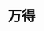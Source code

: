 ﻿---
id: 1114
title: "万得"
weight: 1114
version: "24.1.7.05090"
updateTime: "2024-06-04T11:15:06"
debName: "http://app.loongapps.cn:8090/upload/file/com.wind.wft-kylinV10SP1_24.1.7.05090_loongarch64.deb"
debSize: "272.4 MB"
command: "\"/opt/apps/com.wind.wft/files/bin/wmain.sh\""
---
